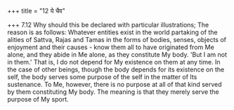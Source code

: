 +++
title = "12 ये चैव"

+++
7.12 Why should this be declared with particular illustrations; The
reason is as follows: Whatever entities exist in the world partaking of
the alities of Sattva, Rajas and Tamas in the forms of bodies, senses,
objects of enjoyment and their causes - know them all to have originated
from Me alone, and they abide in Me alone, as they constitute My body.
'But I am not in them.' That is, I do not depend for My existence on
them at any time. In the case of other beings, though the body depends
for its existence on the self, the body serves some purpose of the self
in the matter of Its sustenance. To Me, however, there is no purpose at
all of that kind served by them constituting My body. The meaning is
that they merely serve the purpose of My sport.

